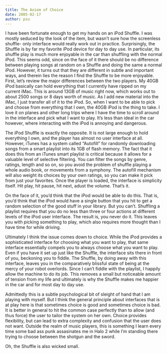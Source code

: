 ```yaml
---
title: The Axiom of Choice
date: 2005-02-17
author: psu
---
```


I have been fortunate enough to get my hands on an iPod Shuffle. I was mostly seduced by the look of the item, but wasn’t sure how the screenless shuffle- only interface would really work out in practice. Surprisingly, the Shuffle is by far my favorite iPod device for day to day use. In particular, its shuffle play is much more enjoyable in the car than shuffling with the normal iPod. This seems odd, since on the face of it there should be no difference between playing songs at random on a Shuffle and doing the same a normal iPod. However, it turns out that they are different in subtle and important ways, and therein lies the reason I find the Shuffle to be more enjoyable. First, let’s review the major differences between the two players. My 40GB iPod basically can hold everything that I currently have ripped on my current iMac. This is around 13GB of music right now, which works out to about 2500 songs or 8 days worth of music. As I add new material into the iMac, I just transfer all of it to the iPod. So, when I want to be able to pick and choose from everything that I own, the 40GB iPod is the thing to take. I love it on planes and other long trips where I have the time to scroll around in the interface and pick what I want to play. It’s less than ideal in the car however, where interacting with the iPod is annoying and dangerous.

The iPod Shuffle is exactly the opposite. It is not large enough to hold everything I own, and the player has almost no user interface at all. However, iTunes has a system called “Autofill” for randomly downloading songs from a smart playlist into its 1GB of flash memory. The fact that it does this from an iTunes smart playlist is critical because it allows for a valuable level of selective filtering. You can filter the songs by genre, ratings, length and so on, so you avoid the problem of shuffle playing a whole audio book, or movements from a symphony. The autofill mechanism will also weight its choices by your own ratings, so you can make it pick from just your favorites. Once the player is loaded, the interface is simplicity itself. Hit play, hit pause, hit next, adust the volume. That’s it.

On the face of it, you’d think that the iPod would be able to do this. That is, you’d think that the iPod would have a single button that you hit to get a random selection of the good stuff in your library. But you can’t. Shuffling a playlist requires that you do no less than three or four actions at different levels of the iPod user interface. The result is, you never do it. This leaves you with picking something to play, which also requires more thought than I have time for while driving.

Ultimately I think the issue comes down to choice. While the iPod provides a sophisticated interface for choosing what you want to play, that same interface essentially compels you to always choose what you want to play. Even if you have it set up just like the Shuffle, the interface sits there in front of you, beckoning you to fiddle. The Shuffle, by doing away with this interface, leaves you in the comparatively blissful state of being at the mercy of your robot overlords. Since I can’t fiddle with the playlist, I happily allow the machine to do its job. This removes a small but noticeable amount of tension from my life and ultimately is why the Shuffle makes me happier in the car and for most day to day use.

Admittedly this is a subtle psychological bit of sleight of hand that I am playing with myself. But I think the general principle about interfaces that is at play here is that sometimes choice is good and sometimes choice is bad. It is better in general to hit the common case perfectly than to allow (and thus force) the user to tailor the system on her own. Choice provides flexibility, but can lead to extra complexity and confusion that the user does not want. Outside the realm of music players, this is something I learn every time some bad ass punk assasinates me in Halo 2 while I’m standing there trying to choose between the shotgun and the sword.

Oh, the Shuffle is also wicked small.